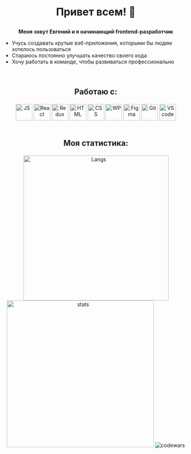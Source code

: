 # **<p align="center">Привет всем! :wave: </p>**

**<p align="center">Меня зовут Евгений и я начинающий frontend-разработчик</p>**

- Учусь создавать крутые вэб-приложения, которыми бы людям хотелось пользоваться 
- Стараюсь постоянно улучшать качество своего кода
- Хочу работать в команде, чтобы развиваться профессионально
        
<br>

## <p align="center">Работаю с:</p>
<div align="center">
<img height="45px" width="45px" alt="JS" src="https://cdn.jsdelivr.net/gh/devicons/devicon/icons/javascript/javascript-original.svg" />
<img height="45px" width="45px" alt="React" src="https://cdn.jsdelivr.net/gh/devicons/devicon/icons/react/react-original.svg" />
<img height="45px" width="45px" alt="Redux" src="https://cdn.jsdelivr.net/gh/devicons/devicon/icons/redux/redux-original.svg" />
<img height="45px" width="45px" alt="HTML" src="https://cdn.jsdelivr.net/gh/devicons/devicon/icons/html5/html5-original-wordmark.svg" />
<img height="45px" width="45px" alt="CSS" src="https://cdn.jsdelivr.net/gh/devicons/devicon/icons/css3/css3-original-wordmark.svg" />
<img height="45px" width="45px" alt="WP" src="https://cdn.jsdelivr.net/gh/devicons/devicon/icons/webpack/webpack-original.svg" />
<img height="45px" width="45px" alt="Figma" src="https://cdn.jsdelivr.net/gh/devicons/devicon/icons/figma/figma-original.svg" />
<img height="45px" width="45px" alt="Git" src="https://cdn.jsdelivr.net/gh/devicons/devicon/icons/git/git-original-wordmark.svg" />
<img height="45px" width="45px" alt="VS code" src="https://cdn.jsdelivr.net/gh/devicons/devicon/icons/visualstudio/visualstudio-plain.svg" />
</div>

<br>

## <p align="center">Моя статистика:</p>
<div align="center">
<img width="395px" alt="Langs" src="https://github-readme-stats.vercel.app/api/top-langs/?username=Nameless501&layout=compact&theme=buefy">
<img width="400px" alt="stats" src="https://github-readme-stats.vercel.app/api?username=Nameless501&show_icons=true&theme=buefy">
<img alt="codewars" src="https://github-readme-codewars-stats.herokuapp.com/api/?username=Nameless501&badge&customcolor=bg:ffffff_fg:ffffff_text:000000_secText:ee677b_stroke:d1cfd0">
</div>  

